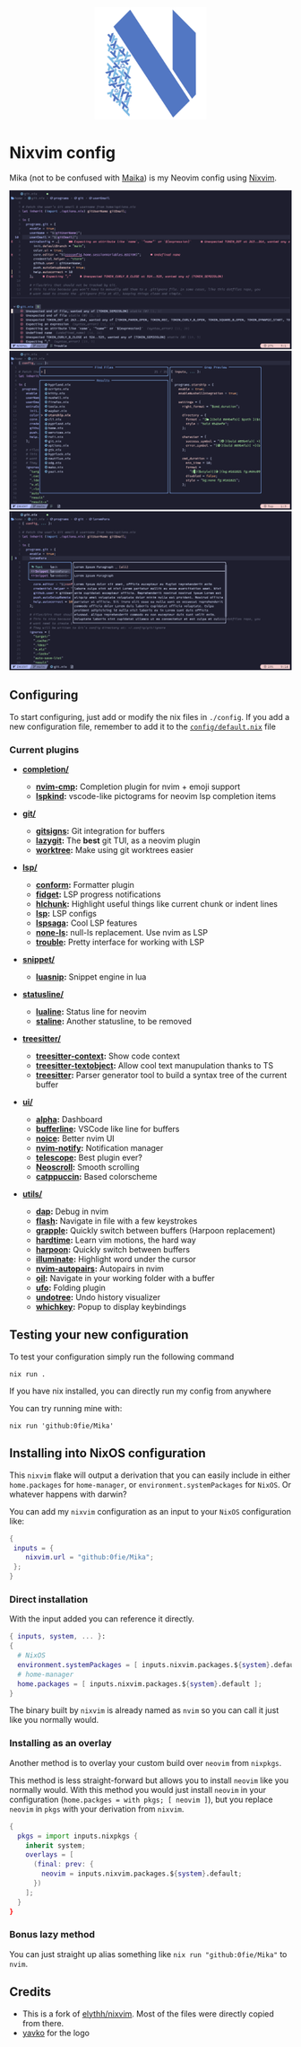 <div align="center">
    <img src="assets/neovim-flake-logo-work.svg" alt="neovim-flake Logo"  width="200">
</div>

# Nixvim config

Mika (not to be confused with [Maika](https://github.com/0fie/Maika)) is my Neovim config using [Nixvim](https://github.com/nix-community/nixvim).

<img src="assets/1.png" alt="nvim">
<img src="assets/2.png" alt="nvim">
<img src="assets/3.png" alt="nvim">

## Configuring

To start configuring, just add or modify the nix files in `./config`.
If you add a new configuration file, remember to add it to the
[`config/default.nix`](../config/default.nix) file

### Current plugins

- **[completion/](../config/plug/completion)**

  - **[nvim-cmp](../config/plug/completion/cmp.nix):** Completion plugin for nvim + emoji support
  - **[lspkind](../config/plug/completion/lspkind.nix):** vscode-like pictograms for neovim lsp completion items

- **[git/](../config/plug/git)**
  - **[gitsigns](../config/plug/git/gitsigns.nix):** Git integration for buffers
  - **[lazygit](../config/plug/git/lazygit.nix):** The **best** git TUI, as a neovim plugin
  - **[worktree](../config/plug/git/worktree.nix):** Make using git worktrees easier
- **[lsp/](../config/plug/lsp)**
  - **[conform](../config/plug/lsp/conform.nix):** Formatter plugin
  - **[fidget](../config/plug/lsp/fidget.nix):** LSP progress notifications
  - **[hlchunk](../config/plug/lsp/hlchunk.nix):** Highlight useful things like current chunk or indent lines
  - **[lsp](../config/plug/lsp/lsp.nix):** LSP configs
  - **[lspsaga](../config/plug/lsp/lspsaga.nix):** Cool LSP features
  - **[none-ls](../config/plug/lsp/none-ls.nix):** null-ls replacement. Use nvim as LSP
  - **[trouble](../config/plug/lsp/trouble.nix):** Pretty interface for working with LSP
- **[snippet/](../config/plug/snippet)**

  - **[luasnip](../config/plug/snippet/luasnip.nix):** Snippet engine in lua

- **[statusline/](../config/plug/statusline)**

  - **[lualine](../config/plug/statusline/lualine.nix):** Status line for neovim
  - **[staline](../config/plug/statusline/staline.nix):** Another statusline, to be removed

- **[treesitter/](../config/plug/treesitter)**
  - **[treesitter-context](../config/plug/treesitter/treesitter-context.nix):** Show code context
  - **[treesitter-textobject](../config/plug/treesitter/treesitter-textobject.nix):** Allow cool text manupulation thanks to TS
  - **[treesitter](../config/plug/treesitter/treesitter.nix):** Parser generator tool to build a syntax tree of the current buffer
- **[ui/](../config/plug/ui)**
  - **[alpha](../config/plug/ui/alpha.nix):** Dashboard
  - **[bufferline](../config/plug/ui/bufferline.nix):** VSCode like line for buffers
  - **[noice](../config/plug/ui/noice.nix):** Better nvim UI
  - **[nvim-notify](../config/plug/ui/nvim-notify.nix):** Notification manager
  - **[telescope](../config/plug/ui/telescope.nix):** Best plugin ever?
  - **[Neoscroll](../config/plug/ui/neoscroll.nix):** Smooth scrolling
  - **[catppuccin](../config/plug/ui/colorscheme.nix):** Based colorscheme
- **[utils/](../config/plug/utils)**
  - **[dap](../config/plug/ui/dap.nix):** Debug in nvim
  - **[flash](../config/plug/ui/flash.nix):** Navigate in file with a few keystrokes
  - **[grapple](../config/plug/ui/grapple.nix):** Quickly switch between buffers (Harpoon replacement)
  - **[hardtime](../config/plug/ui/hardtime.nix):** Learn vim motions, the hard way
  - **[harpoon](../config/plug/ui/harpoon.nix):** Quickly switch between buffers
  - **[illuminate](../config/plug/ui/illuminate.nix):** Highlight word under the cursor
  - **[nvim-autopairs](../config/plug/ui/nvim-autopairs.nix):** Autopairs in nvim
  - **[oil](../config/plug/ui/oil.nix):** Navigate in your working folder with a buffer
  - **[ufo](../config/plug/ui/ufo.nix):** Folding plugin
  - **[undotree](../config/plug/ui/undotree.nix):** Undo history visualizer
  - **[whichkey](../config/plug/ui/whichkey.nix):** Popup to display keybindings

## Testing your new configuration

To test your configuration simply run the following command

```
nix run .
```

If you have nix installed, you can directly run my config from anywhere

You can try running mine with:

```shell
nix run 'github:0fie/Mika'
```

## Installing into NixOS configuration

This `nixvim` flake will output a derivation that you can easily include
in either `home.packages` for `home-manager`, or
`environment.systemPackages` for `NixOS`. Or whatever happens with darwin?

You can add my `nixvim` configuration as an input to your `NixOS` configuration like:

```nix
{
 inputs = {
    nixvim.url = "github:0fie/Mika";
 };
}
```

### Direct installation

With the input added you can reference it directly.

```nix
{ inputs, system, ... }:
{
  # NixOS
  environment.systemPackages = [ inputs.nixvim.packages.${system}.default ];
  # home-manager
  home.packages = [ inputs.nixvim.packages.${system}.default ];
}
```

The binary built by `nixvim` is already named as `nvim` so you can call it just
like you normally would.

### Installing as an overlay

Another method is to overlay your custom build over `neovim` from `nixpkgs`.

This method is less straight-forward but allows you to install `neovim` like
you normally would. With this method you would just install `neovim` in your
configuration (`home.packges = with pkgs; [ neovim ]`), but you replace
`neovim` in `pkgs` with your derivation from `nixvim`.

```nix
{
  pkgs = import inputs.nixpkgs {
    inherit system;
    overlays = [
      (final: prev: {
        neovim = inputs.nixvim.packages.${system}.default;
      })
    ];
  }
}
```

### Bonus lazy method

You can just straight up alias something like `nix run "github:0fie/Mika"` to `nvim`.

## Credits

- This is a fork of [elythh/nixvim](https://github.com/elythh/nixvim). Most of the files were directly copied from there.
- [yavko](https://github.com/yavko) for the logo
